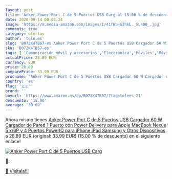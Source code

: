 ```yaml
---
layout: post
title: 'Anker Power Port C de 5 Puertos USB Carg al 15.00 % de descuento'
date: 2020-09-14 00:02:24
image: 'https://m.media-amazon.com/images/I/41TWb-G3hkL._SL400_.jpg'
comments: true
category: ofertas
author: 'tole.es'
slug: 'B072K4TB67-es Anker Power Port C de 5 Puertos USB Cargador 60 W Cargador...'
sku: 'B072K4TB67-es'
tags: [ 'Comunicación móvil y accesorios','Electrónica','Móviles','Móviles y smartphones libres','apple','ipad','iphone', ]
actualPrice: 28.89 EUR
currency: EUR
price: 28.89
comparePrice: 33.99 EUR
prodname: 'Anker Power Port C de 5 Puertos USB Cargador 60 W Cargador de Pared  1 Puerto con Power Delivery para Apple MacBook  Nexus 5 x/6P y 4 Puertos PowerIQ para iPhone  iPad  Samsung y Otros Dispositivos'
country: 'es'
flag: '🇪🇸'
brand: ''
buyurl: 'https://www.amazon.es/dp/B072K4TB67/?tag=tolees-21'
descuento: '15.00'
average: '30.69'
---
```


Ahora mismo tienes [Anker Power Port C de 5 Puertos USB Cargador 60 W Cargador de Pared  1 Puerto con Power Delivery para Apple MacBook  Nexus 5 x/6P y 4 Puertos PowerIQ para iPhone  iPad  Samsung y Otros Dispositivos](https://www.amazon.es/dp/B072K4TB67/?tag=tolees-21) a 28.89 EUR (original: 33.99 EUR) (15.00 %  de descuento) en el siguiente enlace!

[![Anker Power Port C de 5 Puertos USB Carg](https://m.media-amazon.com/images/I/41TWb-G3hkL._SL400_.jpg)](https://www.amazon.es/dp/B072K4TB67/?tag=tolees-21)

🔎:


[🛒 Visítala!!!](https://www.amazon.es/dp/B072K4TB67/?tag=tolees-21)
